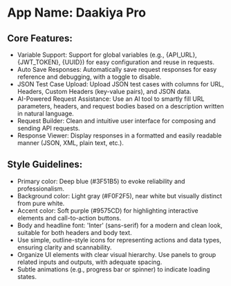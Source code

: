 # **App Name**: Daakiya Pro

## Core Features:

- Variable Support: Support for global variables (e.g., {API_URL}, {JWT_TOKEN}, {UUID}) for easy configuration and reuse in requests.
- Auto Save Responses: Automatically save request responses for easy reference and debugging, with a toggle to disable.
- JSON Test Case Upload: Upload JSON test cases with columns for URL, Headers, Custom Headers (key-value pairs), and JSON data.
- AI-Powered Request Assistance: Use an AI tool to smartly fill URL parameters, headers, and request bodies based on a description written in natural language.
- Request Builder: Clean and intuitive user interface for composing and sending API requests.
- Response Viewer: Display responses in a formatted and easily readable manner (JSON, XML, plain text, etc.).

## Style Guidelines:

- Primary color: Deep blue (#3F51B5) to evoke reliability and professionalism.
- Background color: Light gray (#F0F2F5), near white but visually distinct from pure white.
- Accent color: Soft purple (#9575CD) for highlighting interactive elements and call-to-action buttons.
- Body and headline font: 'Inter' (sans-serif) for a modern and clean look, suitable for both headers and body text.
- Use simple, outline-style icons for representing actions and data types, ensuring clarity and scannability.
- Organize UI elements with clear visual hierarchy. Use panels to group related inputs and outputs, with adequate spacing.
- Subtle animations (e.g., progress bar or spinner) to indicate loading states.